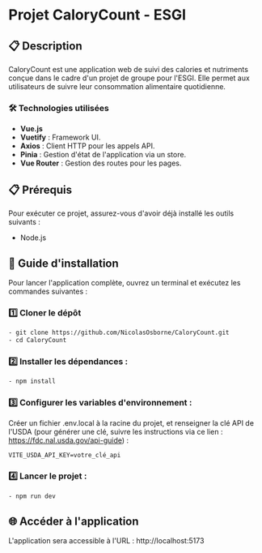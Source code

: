 # Projet CaloryCount - ESGI

## 📋 Description

CaloryCount est une application web de suivi des calories et nutriments conçue dans le cadre d'un projet de groupe pour l'ESGI.
Elle permet aux utilisateurs de suivre leur consommation alimentaire quotidienne.

### 🛠️ Technologies utilisées

- **Vue.js**
- **Vuetify** : Framework UI.
- **Axios** : Client HTTP pour les appels API.
- **Pinia** : Gestion d'état de l'application via un store.
- **Vue Router** : Gestion des routes pour les pages.

## 📋 Prérequis

Pour exécuter ce projet, assurez-vous d'avoir déjà installé les outils suivants :

- Node.js

## 🚀 Guide d'installation

Pour lancer l'application complète, ouvrez un terminal et exécutez les commandes suivantes :

### 1️⃣ Cloner le dépôt

```bash
- git clone https://github.com/NicolasOsborne/CaloryCount.git
- cd CaloryCount

```

### 2️⃣ Installer les dépendances :

```bash
- npm install
```

### 3️⃣ Configurer les variables d'environnement :

Créer un fichier .env.local à la racine du projet, et renseigner la clé API de l'USDA (pour générer une clé, suivre les instructions via ce lien : https://fdc.nal.usda.gov/api-guide) :

```
VITE_USDA_API_KEY=votre_clé_api
```

### 4️⃣ Lancer le projet :

```bash
- npm run dev
```

## 🌐 Accéder à l'application

L'application sera accessible à l'URL : http://localhost:5173
